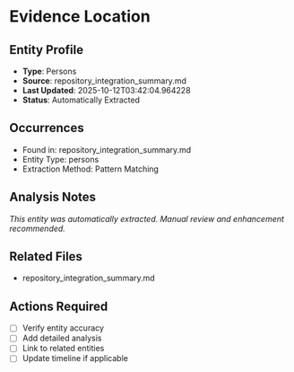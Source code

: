 # Evidence Location

## Entity Profile
- **Type**: Persons
- **Source**: repository_integration_summary.md
- **Last Updated**: 2025-10-12T03:42:04.964228
- **Status**: Automatically Extracted

## Occurrences
- Found in: repository_integration_summary.md
- Entity Type: persons
- Extraction Method: Pattern Matching

## Analysis Notes
*This entity was automatically extracted. Manual review and enhancement recommended.*

## Related Files
- repository_integration_summary.md

## Actions Required
- [ ] Verify entity accuracy
- [ ] Add detailed analysis
- [ ] Link to related entities
- [ ] Update timeline if applicable

